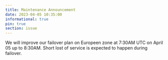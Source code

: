 ```yaml
---
title: Maintenance Announcement
date: 2023-04-05 10:35:00
informational: true
pin: true
section: issue
---
```


We will improve our failover plan on Europeen zone at 7:30AM UTC on April 05 up to 8:30AM. Short lost of service is expected to happen during failover.
